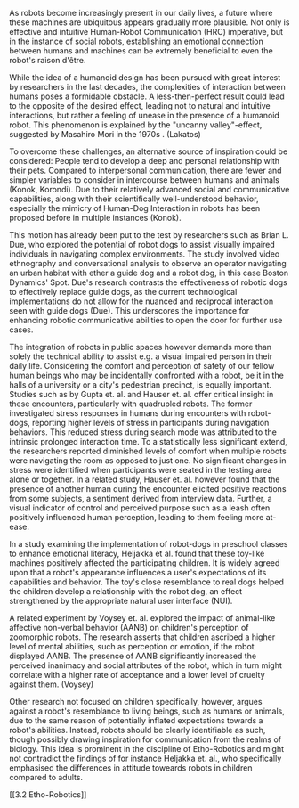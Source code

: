 As robots become increasingly present in our daily lives, a future where these machines are ubiquitous appears gradually more plausible. Not only is effective and intuitive Human-Robot Communication (HRC)  imperative, but in the instance of social robots, establishing an emotional connection between humans and machines can be extremely beneficial to even the robot's raison d'être.

While the idea of a humanoid design has been pursued with great interest by researchers in the last decades, the complexities of interaction between humans poses a formidable obstacle. A less-then-perfect result could lead to the opposite of the desired effect, leading not to natural and intuitive interactions, but rather a feeling of unease in the presence of a humanoid robot. This phenomenon is explained by the "uncanny valley"-effect, suggested by Masahiro Mori in the 1970s . (Lakatos)

To overcome these challenges, an alternative source of inspiration could be considered: People tend to develop a deep and personal relationship with their pets. Compared to interpersonal communication, there are fewer and simpler variables to consider in intercourse between humans and animals (Konok, Korondi). Due to their relatively advanced social and communicative capabilities, along with their scientifically well-understood behavior, especially the mimicry of Human-Dog Interaction in robots has been proposed before in multiple instances (Konok).

This motion has already been put to the test by researchers such as Brian L. Due, who explored the potential of robot dogs to assist visually impaired individuals in navigating complex environments. The study involved video ethnography and conversational analysis to observe an operator navigating an urban habitat with ether a guide dog and a robot dog, in this case Boston Dynamics' Spot. Due's research contrasts the effectiveness of robotic dogs to effectively replace guide dogs, as the current technological implementations do not allow for the nuanced and reciprocal interaction seen with guide dogs (Due). This underscores the importance for enhancing robotic communicative abilities to open the door for further use cases.

The integration of robots in public spaces however demands more than solely the technical ability to assist e.g. a visual impaired person in their daily life. Considering the comfort and perception of safety of our fellow human beings who may be incidentally confronted with a robot, be it in the halls of a university or a city's pedestrian precinct, is equally important. Studies such as by Gupta et. al. and Hauser et. al.  offer critical insight in these encounters, particularly with quadrupled robots. The former investigated stress responses in humans during encounters with robot-dogs, reporting higher levels of stress in participants during navigation behaviors. This reduced stress during search mode was attributed to the intrinsic prolonged interaction time. To a statistically less significant extend, the researchers reported diminished  levels of comfort when multiple robots were navigating the room as opposed to just one. No significant changes in stress were identified when participants were seated in the testing area alone or together.
In a related study, Hauser et. al. however found that the presence of another human during the encounter elicited positive reactions from some subjects, a sentiment derived from interview data. Further, a visual indicator of control and perceived purpose such as a leash often positively influenced human perception, leading to them feeling more at-ease.

In a study examining the implementation of robot-dogs in preschool classes to enhance emotional literacy, Heljakka et al. found that these toy-like machines positively affected the participating children. It is widely agreed upon that a robot's appearance influences a user's expectations of its capabilities and behavior. The toy's close resemblance to real dogs helped the children develop a relationship with the robot dog, an effect strengthened by the appropriate natural user interface (NUI).

A related experiment by Voysey et. al. explored the impact of animal-like affective non-verbal behavior (AANB) on children's perception of zoomorphic robots. The research asserts that children ascribed a higher level of mental abilities, such as perception or emotion, if the robot displayed AANB. The presence of AANB significantly increased the perceived inanimacy and social attributes of the robot, which in turn might correlate with a higher rate of acceptance and a lower level of cruelty against them. (Voysey)

Other research not focused on children specifically, however, argues against a robot's resemblance to living beings, such as humans or animals, due to the same reason of potentially inflated expectations towards a robot's abilities. Instead, robots should be clearly identifiable as such, though possibly drawing inspiration for communication from the realms of biology. This idea is prominent in the discipline of Etho-Robotics and might not contradict the findings of for instance Heljakka et. al., who specifically emphasised the differences in attitude toweards robots in children compared to adults.

[[3.2 Etho-Robotics]]

